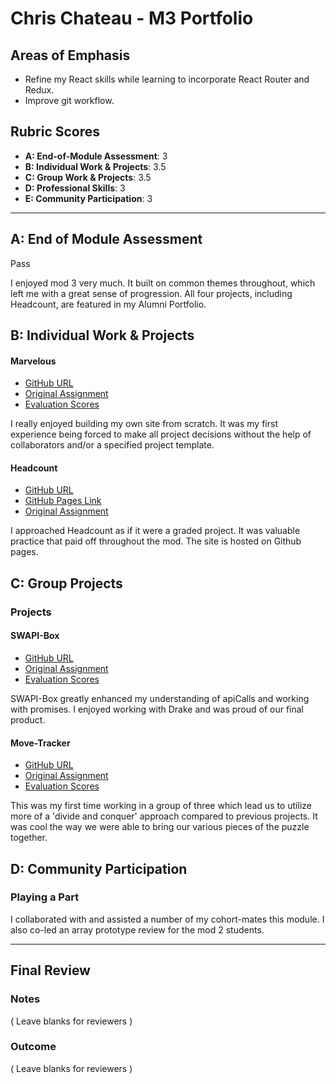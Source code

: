 # Chris Chateau - M3 Portfolio

 ## Areas of Emphasis
 
 - Refine my React skills while learning to incorporate React Router and Redux. 
 - Improve git workflow. 

 ## Rubric Scores
 
* **A: End-of-Module Assessment**: 3
* **B: Individual Work & Projects**: 3.5
* **C: Group Work & Projects**: 3.5
* **D: Professional Skills**: 3
* **E: Community Participation**: 3

 -----------------------
 
 ## A: End of Module Assessment
 
Pass

I enjoyed mod 3 very much. It built on common themes throughout, which left me with a great sense of progression. All four projects, including Headcount, are featured in my Alumni Portfolio.
 
 ## B: Individual Work & Projects
 
 #### Marvelous
 
* [GitHub URL](https://github.com/christopherchateau/marvelous)
* [Original Assignment](http://frontend.turing.io/projects/binary-challenge.html)
* [Evaluation Scores](https://github.com/turingschool/front-end-submissions-public/blob/master/1806/mod-3/binary-challenge/chris/scores.md)
  
I really enjoyed building my own site from scratch. It was my first experience being forced to make all project decisions without the help of collaborators and/or a specified project template. 

 #### Headcount
 
* [GitHub URL](https://github.com/christopherchateau/headcount2.0)
* [GitHub Pages Link](https://christopherchateau.github.io/headcount2.0/)
* [Original Assignment](https://github.com/turingschool-examples/headcount2.0)
  
I approached Headcount as if it were a graded project. It was valuable practice that paid off throughout the mod. The site is hosted on Github pages.
  
 ## C: Group Projects
 
 ### Projects
 
 #### SWAPI-Box
 
* [GitHub URL](https://github.com/christopherchateau/SWAPI-Box)
* [Original Assignment](http://frontend.turing.io/projects/swapi-box.html)
* [Evaluation Scores](https://github.com/turingschool/front-end-submissions-public/blob/master/1806/mod-3/swapi/chris-drake/scores.md)

SWAPI-Box greatly enhanced my understanding of apiCalls and working with promises. I enjoyed working with Drake and was proud of our final product.
 
 #### Move-Tracker
 
* [GitHub URL](https://github.com/christopherchateau/movie-tracker)
* [Original Assignment](https://github.com/turingschool-examples/movie-tracker)
* [Evaluation Scores](https://github.com/turingschool/front-end-submissions-public/blob/master/1806/mod-3/movie-tracker/chris-tobin-haley/scores.md)

This was my first time working in a group of three which lead us to utilize more of a 'divide and conquer' approach compared to previous projects. It was cool the way we were able to bring our various pieces of the puzzle together.

 ## D: Community Participation
 
 ### Playing a Part
 
I collaborated with and assisted a number of my cohort-mates this module. I also co-led an array prototype review for the mod 2 students.
 
 ------------------
 
 ## Final Review
 
 ### Notes
 ( Leave blanks for reviewers )
 
 ### Outcome
 ( Leave blanks for reviewers )
